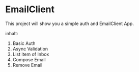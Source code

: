 # EmailClient

This project will show you a simple auth and EmailClient App.

inhalt:
1. Basic Auth
2. Async Validation
3. List item of Inbox
4. Compose Email
5. Remove Email